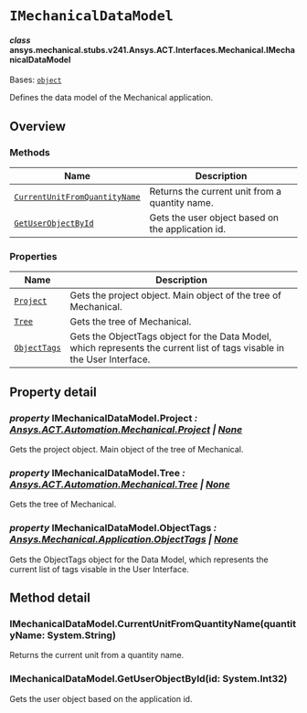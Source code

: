 # `IMechanicalDataModel`



#### *class* ansys.mechanical.stubs.v241.Ansys.ACT.Interfaces.Mechanical.IMechanicalDataModel

Bases: [`object`](https://docs.python.org/3/library/functions.html#object)

Defines the data model of the Mechanical application.

<!-- !! processed by numpydoc !! -->

<a id="overview"></a>

## Overview

### Methods

| Name | Description |
|-----------------------------------------------------------------------------------------------------------------------------------------------------------------|---------------------------------------------------|
| [`CurrentUnitFromQuantityName`](../../../../../v242/Ansys/ACT/Interfaces/Mechanical/IMechanicalDataModel.md#IMechanicalDataModel.CurrentUnitFromQuantityName)   | Returns the current unit from a quantity name.    |
| [`GetUserObjectById`](../../../../../v242/Ansys/ACT/Interfaces/Mechanical/IMechanicalDataModel.md#IMechanicalDataModel.GetUserObjectById)                       | Gets the user object based on the application id. |

### Properties

| Name | Description |
|-----------------------------------------------------------------------------------------------------------------------------|-------------------------------------------------------------------------------------------------------------------------|
| [`Project`](../../../../../v242/Ansys/ACT/Interfaces/Mechanical/IMechanicalDataModel.md#IMechanicalDataModel.Project)       | Gets the project object. Main object of the tree of Mechanical.                                                         |
| [`Tree`](../../../../../v242/Ansys/ACT/Interfaces/Mechanical/IMechanicalDataModel.md#IMechanicalDataModel.Tree)             | Gets the tree of Mechanical.                                                                                            |
| [`ObjectTags`](../../../../../v242/Ansys/ACT/Interfaces/Mechanical/IMechanicalDataModel.md#IMechanicalDataModel.ObjectTags) | Gets the ObjectTags object for the Data Model, which represents the current list of tags visable in the User Interface. |

<a id="property-detail"></a>

## Property detail

<a id="IMechanicalDataModel.Project"></a>

### *property* IMechanicalDataModel.Project *: [Ansys.ACT.Automation.Mechanical.Project](../../Automation/Mechanical/Project.md#ansys.mechanical.stubs.v241.Ansys.ACT.Automation.Mechanical.Project) | [None](https://docs.python.org/3/library/constants.html#None)*

Gets the project object. Main object of the tree of Mechanical.

<!-- !! processed by numpydoc !! -->

<a id="IMechanicalDataModel.Tree"></a>

### *property* IMechanicalDataModel.Tree *: [Ansys.ACT.Automation.Mechanical.Tree](../../Automation/Mechanical/Tree.md#ansys.mechanical.stubs.v241.Ansys.ACT.Automation.Mechanical.Tree) | [None](https://docs.python.org/3/library/constants.html#None)*

Gets the tree of Mechanical.

<!-- !! processed by numpydoc !! -->

<a id="IMechanicalDataModel.ObjectTags"></a>

### *property* IMechanicalDataModel.ObjectTags *: [Ansys.Mechanical.Application.ObjectTags](../../../Mechanical/Application/ObjectTags.md#ansys.mechanical.stubs.v241.Ansys.Mechanical.Application.ObjectTags) | [None](https://docs.python.org/3/library/constants.html#None)*

Gets the ObjectTags object for the Data Model, which represents the current list of tags visable in the User Interface.

<!-- !! processed by numpydoc !! -->

<a id="method-detail"></a>

## Method detail

<a id="IMechanicalDataModel.CurrentUnitFromQuantityName"></a>

### IMechanicalDataModel.CurrentUnitFromQuantityName(quantityName: System.String)

Returns the current unit from a quantity name.

<!-- !! processed by numpydoc !! -->

<a id="IMechanicalDataModel.GetUserObjectById"></a>

### IMechanicalDataModel.GetUserObjectById(id: System.Int32)

Gets the user object based on the application id.

<!-- !! processed by numpydoc !! -->

